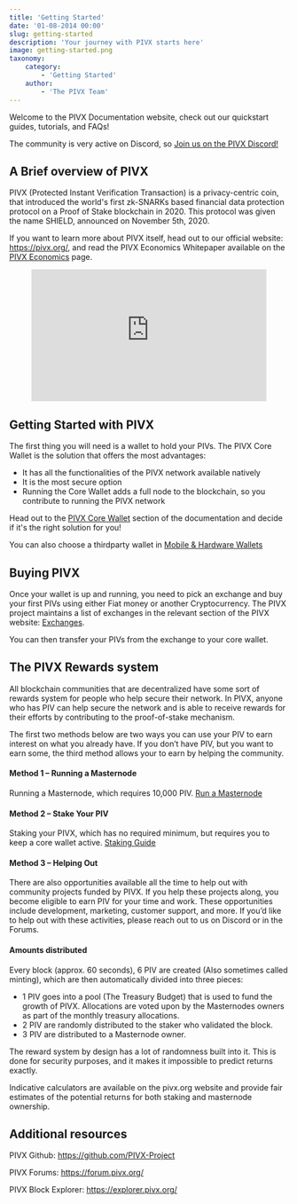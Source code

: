 ```yaml
---
title: 'Getting Started'
date: '01-08-2014 00:00'
slug: getting-started
description: 'Your journey with PIVX starts here'
image: getting-started.png
taxonomy:
    category:
        - 'Getting Started'
    author:
        - 'The PIVX Team'
---
```


Welcome to the PIVX Documentation website, check out our quickstart guides, tutorials, and FAQs!

The community is very active on Discord, so [Join us on the PIVX Discord!](https://discord.pivx.org/)

## A Brief overview of PIVX

PIVX (Protected Instant Verification Transaction) is a privacy-centric coin, that introduced the world's first zk-SNARKs based financial data protection protocol on a Proof of Stake blockchain in 2020. This protocol was given the name SHIELD, announced on November 5th, 2020.

If you want to learn more about PIVX itself, head out to our official website: https://pivx.org/, and read the PIVX Economics Whitepaper available on the [PIVX Economics](https://pivx.org/economics?target=_blank) page.

<center>
<iframe width="424" height="238" src="https://www.youtube.com/embed/bS0949CgF_Q" title="YouTube video player" frameborder="0" allow="accelerometer; autoplay; clipboard-write; encrypted-media; gyroscope; picture-in-picture" allowfullscreen></iframe>
</center>

## Getting Started with PIVX

The first thing you will need is a wallet to hold your PIVs. The PIVX Core Wallet is the solution that offers the most advantages:
* It has all the functionalities of the PIVX network available natively
* It is the most secure option
* Running the Core Wallet adds a full node to the blockchain, so you contribute to running the PIVX network

Head out to the [PIVX Core Wallet](/pivx-core-wallet) section of the documentation and decide if it's the right solution for you!

You can also choose a thirdparty wallet in [Mobile & Hardware Wallets](/mobile-hardware-wallets)

## Buying PIVX

Once your wallet is up and running, you need to pick an exchange and buy your first PIVs using either Fiat money or another Cryptocurrency. The PIVX project maintains a list of exchanges in the relevant section of the PIVX website: [Exchanges](https://pivx.org/exchanges).

You can then transfer your PIVs from the exchange to your core wallet.

## The PIVX Rewards system

All blockchain communities that are decentralized have some sort of rewards system for people who help secure their network.
In PIVX, anyone who has PIV can help secure the network and is able to receive rewards for their efforts by contributing to the proof-of-stake mechanism.

The first two methods below are two ways you can use your PIV to earn interest on what you already have. If you don’t have PIV, but you want to earn some, the third method allows your to earn by helping the community.

#### Method 1 – Running a Masternode
Running a Masternode, which requires 10,000 PIV. [Run a Masternode](/masternodes-and-governance)

#### Method 2 – Stake Your PIV
Staking your PIVX, which has no required minimum, but requires you to keep a core wallet active. [Staking Guide](/staking)

#### Method 3 – Helping Out
There are also opportunities available all the time to help out with community projects funded by PIVX. If you help these projects along, you become eligible to earn PIV for your time and work. These opportunities include development, marketing, customer support, and more. If you’d like to help out with these activities, please reach out to us on Discord or in the Forums.

#### Amounts distributed
Every block (approx. 60 seconds), 6 PIV are created (Also sometimes called minting), which are then automatically divided into three pieces:
* 1 PIV goes into a pool (The Treasury Budget) that is used to fund the growth of PIVX. Allocations are voted upon by the Masternodes owners as part of the monthly treasury allocations.
* 2 PIV are randomly distributed to the staker who validated the block.
* 3 PIV are distributed to a Masternode owner.

The reward system by design has a lot of randomness built into it. This is done for security purposes, and it makes it impossible to predict returns exactly.

Indicative calculators are available on the pivx.org website and provide fair estimates of the potential returns for both staking and masternode ownership.

## Additional resources
PIVX Github: https://github.com/PIVX-Project

PIVX Forums: https://forum.pivx.org/

PIVX Block Explorer: https://explorer.pivx.org/
